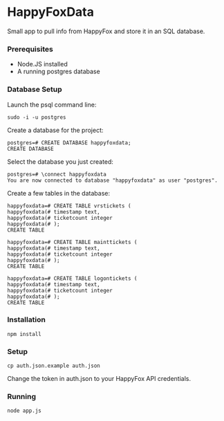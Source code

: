 # HappyFoxData

Small app to pull info from HappyFox and store it in an SQL database.

### Prerequisites

* Node.JS installed
* A running postgres database 

### Database Setup

Launch the psql command line:

`sudo -i -u postgres`

Create a database for the project:

```
postgres=# CREATE DATABASE happyfoxdata;
CREATE DATABASE
```

Select the database you just created:

```
postgres=# \connect happyfoxdata
You are now connected to database "happyfoxdata" as user "postgres".
```

Create a few tables in the database:

```
happyfoxdata=# CREATE TABLE vrstickets (
happyfoxdata(# timestamp text,
happyfoxdata(# ticketcount integer
happyfoxdata(# );
CREATE TABLE

happyfoxdata=# CREATE TABLE mainttickets (
happyfoxdata(# timestamp text,
happyfoxdata(# ticketcount integer
happyfoxdata(# );
CREATE TABLE

happyfoxdata=# CREATE TABLE logontickets (
happyfoxdata(# timestamp text,
happyfoxdata(# ticketcount integer
happyfoxdata(# );
CREATE TABLE
```


### Installation

`npm install`

### Setup

`cp auth.json.example auth.json`

Change the token in auth.json to your HappyFox API credentials.

### Running

`node app.js`
